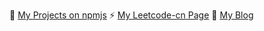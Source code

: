 🌱 [My Projects on npmjs](https://www.npmjs.com/~mantoufan) ⚡ [My Leetcode-cn Page](https://leetcode-cn.com/u/mantoufan/) 💬 [My Blog](https://yu.mantoufan.com/)

<!--
**mantoufan/mantoufan** is a ✨ _special_ ✨ repository because its `README.md` (this file) appears on your GitHub profile.

Here are some ideas to get you started:

- 🔭 I’m currently working on ...
- 🌱 I’m currently learning ...
- 👯 I’m looking to collaborate on ...
- 🤔 I’m looking for help with ...
- 💬 Ask me about ...
- 📫 How to reach me: ...
- 😄 Pronouns: ...
- ⚡ Fun fact: ...
-->
